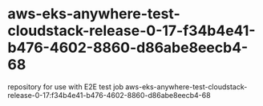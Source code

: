 # aws-eks-anywhere-test-cloudstack-release-0-17-f34b4e41-b476-4602-8860-d86abe8eecb4-68
repository for use with E2E test job aws-eks-anywhere-test-cloudstack-release-0-17:f34b4e41-b476-4602-8860-d86abe8eecb4-68
